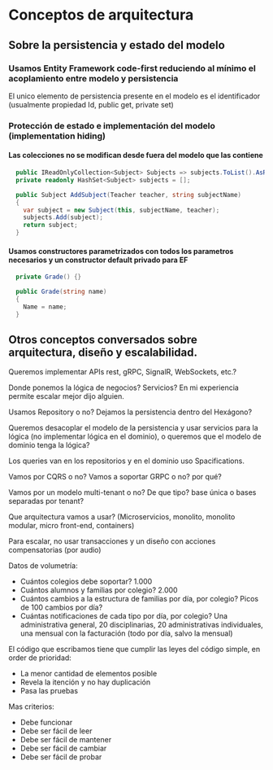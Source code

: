 # Conceptos de arquitectura

## Sobre la persistencia y estado del modelo

### Usamos Entity Framework code-first reduciendo al mínimo el acoplamiento entre modelo y persistencia

El unico elemento de persistencia presente en el modelo es el identificador (usualmente propiedad Id, public get, private set)

### Protección de estado e implementación del modelo (implementation hiding)

#### Las colecciones no se modifican desde fuera del modelo que las contiene

```csharp
  public IReadOnlyCollection<Subject> Subjects => subjects.ToList().AsReadOnly();
  private readonly HashSet<Subject> subjects = [];

  public Subject AddSubject(Teacher teacher, string subjectName)
  {
    var subject = new Subject(this, subjectName, teacher);
    subjects.Add(subject);
    return subject;
  }
```

#### Usamos constructores parametrizados con todos los parametros necesarios y un constructor default privado para EF

```csharp
  private Grade() {}

  public Grade(string name)
  {
    Name = name;
  }
```

## Otros conceptos conversados sobre arquitectura, diseño y escalabilidad.

Queremos implementar APIs rest, gRPC, SignalR, WebSockets, etc.?

Donde ponemos la lógica de negocios? Servicios? En mi experiencia permite escalar mejor dijo alguien.

Usamos Repository o no? Dejamos la persistencia dentro del Hexágono?

Queremos desacoplar el modelo de la persistencia y usar servicios para la lógica (no implementar lógica en el dominio), o queremos que el modelo de dominio tenga la lógica?

Los queries van en los repositorios y en el dominio uso Spacifications.

Vamos por CQRS o no? Vamos a soportar GRPC o no? por qué?

Vamos por un modelo multi-tenant o no? De que tipo? base única o bases separadas por tenant?

Que arquitectura vamos a usar? (Microservicios, monolito, monolito modular, micro front-end, containers)

Para escalar, no usar transacciones y un diseño con acciones compensatorias (por audio)

Datos de volumetría:
- Cuántos colegios debe soportar? 1.000
- Cuántos alumnos y familias por colegio? 2.000
- Cuántos cambios a la estructura de familias por día, por colegio? Picos de 100 cambios por día?
- Cuántas notificaciones de cada tipo por día, por colegio? Una administrativa general, 20 disciplinarias, 20 administrativas individuales, una mensual con la facturación (todo por día, salvo la mensual)

El código que escribamos tiene que cumplir las leyes del código simple, en order de prioridad:
- La menor cantidad de elementos posible
- Revela la itención y no hay duplicación
- Pasa las pruebas

Mas criterios:
- Debe funcionar
- Debe ser fácil de leer
- Debe ser fácil de mantener
- Debe ser fácil de cambiar
- Debe ser fácil de probar
